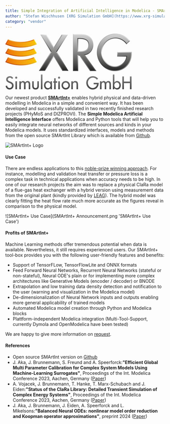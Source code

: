 ```yaml
---
title: Simple Integration of Artificial Intelligence in Modelica - SMArtInt+ Library
author: "Stefan Wischhusen [XRG Simulation GmbH](https://www.xrg-simulation.de/en)"
category: "vendor"
---
```


![XRG Logo](XRG_Logo_2015_4c_400px_neu.jpg 'XRG Logo')

Our newest product [**SMArtInt+**](https://xrg-simulation.de/en/seiten/smartint) enables hybrid physical and data-driven modelling in Modelica in a simple and convenient way. It has been developed and successfully validated in two recently finished research projects (PHyMoS and DIZPROVI). The **Simple Modelica Artificial Intelligence Interface** offers Modelica and Python tools that will help you to easily integrate neural networks of different sources and kinds in your Modelica models. It uses standardized interfaces, models and methods from the open source SMArtInt Library which is available from [Github](https://github.com/xrg-simulation/SMArtIInt).      

![SMArtInt+ Logo](xrg-SMArtInt+_library.png 'SMArtInt+ Logo')    

#### Use Case

There are endless applications to this [noble-prize winning approach](https://www.nobelprize.org/prizes/physics/2024/press-release/). For instance, modelling and validation heat transfer or pressure loss is a complex task in technical applications when accuracy needs to be high. In one of our research projects the aim was to replace a physical ClaRa model of a flue-gas heat exchanger with a hybrid version using measurement data from the original plant (kindly provided by [LEAG](https://www.leag.de/en/)). The hybrid model was clearly fitting the heat flow rate much more accurate as the figures reveal in comparison to the physical model.      

![SMArtInt+ Use Case](SMArtInt+ Announcement.png 'SMArtInt+ Use Case')    

#### Profits of SMArtInt+

Machine Learning methods offer tremendous potential when data is available. Nevertheless, it still requires experienced users. Our SMArtInt+ tool-box provides you with the following user-friendly features and benefits:

- Support of TensorFLow, TensorFlowLite and ONNX formats
- Feed Forward Neural Networks, Recurrent Neural Networks (stateful or non-stateful), Neural ODE's plain or for implementing more complex architectures like Generative Models (encoder / decoder) or BNODE
- Extrapolation and low training data density detection and notification to the user (warning and visualization in the Modelica model)
- De-dimensionalization of Neural Network inputs and outputs enabling more general applicability of trained models
- Automated Modelica model creation through Python and Modelica blocks
- Plattform-independent Modelica integration (Multi-Tool-Support, currently Dymola and OpenModelica have been tested)

We are happy to give more information on [request](mailto:smartintplus@xrg-simulation.de).

#### References

 - Open source SMArtInt version on [Github](https://github.com/xrg-simulation/SMArtIInt)
 - J. Aka, J. Brunnemann, S. Freund and A. Speerforck:**"Efficient Global Multi Parameter Calibration for Complex System Models Using Machine-Learning Surrogates"**, Proceedings of the Int. Modelica Conference 2023, Aachen, Germany ([Paper](https://doi.org/10.3384/ecp204107))
 - A. Vojacek, J. Brunnemann, T. Hanke, T. Marx-Schubach and J. Eiden:**"Status of the ClaRa Library: Detailed Transient Simulation of Complex Energy Systems"**, Proceedings of the Int. Modelica Conference 2023, Aachen, Germany ([Paper](https://doi.org/10.3384/ecp204617))
- J. Aka, J. Brunnemann, J. Eiden, A. Speerforck and L. Mikelsons:**"Balanced Neural ODEs: nonlinear model order reduction and Koopman operator approximations"**, preprint 2024 ([Paper](https://doi.org/10.48550/arXiv.2410.10174))
